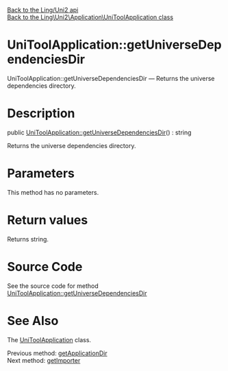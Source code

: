 [Back to the Ling/Uni2 api](https://github.com/lingtalfi/Uni2/blob/master/doc/api/Ling/Uni2.md)<br>
[Back to the Ling\Uni2\Application\UniToolApplication class](https://github.com/lingtalfi/Uni2/blob/master/doc/api/Ling/Uni2/Application/UniToolApplication.md)


UniToolApplication::getUniverseDependenciesDir
================



UniToolApplication::getUniverseDependenciesDir — Returns the universe dependencies directory.




Description
================


public [UniToolApplication::getUniverseDependenciesDir](https://github.com/lingtalfi/Uni2/blob/master/doc/api/Ling/Uni2/Application/UniToolApplication/getUniverseDependenciesDir.md)() : string




Returns the universe dependencies directory.




Parameters
================

This method has no parameters.


Return values
================

Returns string.








Source Code
===========
See the source code for method [UniToolApplication::getUniverseDependenciesDir](https://github.com/lingtalfi/Uni2/blob/master/Application/UniToolApplication.php#L238-L242)


See Also
================

The [UniToolApplication](https://github.com/lingtalfi/Uni2/blob/master/doc/api/Ling/Uni2/Application/UniToolApplication.md) class.

Previous method: [getApplicationDir](https://github.com/lingtalfi/Uni2/blob/master/doc/api/Ling/Uni2/Application/UniToolApplication/getApplicationDir.md)<br>Next method: [getImporter](https://github.com/lingtalfi/Uni2/blob/master/doc/api/Ling/Uni2/Application/UniToolApplication/getImporter.md)<br>

